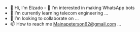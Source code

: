 - 👋 Hi, I’m Elzado - 👀 I’m interested in making WhatsApp bots
- 🌱 I’m currently learning telecom engineering ...
- 💞️ I’m looking to collaborate on ...
- 📫 How to reach me   Mainapeterson62@gmail.com ...

<!---
elzado001/elzado001 is a ✨ special ✨ repository because its `README.md` (this file) appears on your GitHub profile.
You can click the Preview link to take a look at your changes.
--->
